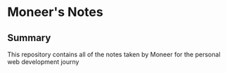 # Moneer's Notes
## Summary
This repository contains all of the notes taken by Moneer for the personal web development journy